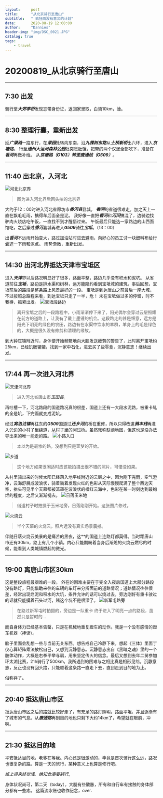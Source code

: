 ```yaml
---
layout:     post
title:      "从北京骑行至唐山"
subtitle:   " 疯狂而没有意义的计划"
date:       2020-08-19 12:00:00
author:     "Dannies"
header-img: "img/DSC_0021.JPG"
catalog: true
tags:
    - travel
---
```

# 20200819_从北京骑行至唐山
***
## 7:30 出发
骑行至***大郊亭桥***发现忘带身份证，返回家里取，白骑10km，淦。
***
## 8:30 整理行囊，重新出发
延***广渠路***一路东行，在***果园***处转向东南，沿***九棵树东路***从***土桥新桥***出六环，进入***京塘路***。
行至***通州大运河森林公园***处突觉肚饿，把带的两个汉堡全部吃下，准备在***香河***再做补给。
从***京塘路（G103）***转至***唐通线（G509）***。
***
## 11:40 出北京，入河北
![河北北京界](/pic/20200819/20200819-1河北北京界.jpg)
>图为进入河北界后回头拍的北京界

大约于12：00时进入河北省廊坊市***香河县***县城。
***香河***的省道很难走，加之天上一直在飘毛毛雨，搞得车后面全是泥。
我好像一直把***香河***和***河间***搞混了，边骑边找驴肉火烧店吃午饭，一直找不到才醒悟过来。
午饭最后只能选一家路边的山西面馆吃，之后穿过***香河***县城再进入***G509***骑往***宝坻***。（13：00）

出***香河***不远雨开始变大，路过加油站时进去避雨，向好心的员工讨一块塑料布给行囊遮一下雨和泥点。
雨势渐微，重新出发。
***
## 14:30 出河北界抵达天津市宝坻区
进入***天津***界以后路况明显好了很多，路面平整，路边几乎没有积水和泥坑。
从省道前往***宝坻***，路边是排水渠和树林，远方能隐约看到宝坻城的建筑。事后回想，宝坻前后的路段是整条路上风景最好的一段。
宝坻是到达唐山之前最后一座大城，不过按照总路程来看，到达宝坻只走了一半，危！
未在宝坻做过多的停留，时不我待，抓紧出发。
![宝坻段路边](/pic/20200819/20200819-2G509宝坻段路边.jpg)
>离开宝坻之后的一段路程中，小雨渐渐停下来了，阳光偶尔会穿过云层照耀在前方的道路上，让我有了戴上墨镜的机会。这段路走的甚是惬意，远方是阳光下明亮的绿色的农田，路边有在水渠中饮水的羊群，羊身上的毛是绿色的，大概是很久没有修剪和清理的缘故。

到大钟庄镇附近时，身体便开始频繁地向大脑发送疲劳的警告了，此时离开宝坻约25km，已经饥肠辘辘，找到一家中石化，进去买了些零食，沉静意志！继续出发。
***
## 17:44 再一次进入河北界
![天津河北界](/pic/20200819/20200819-3天津河北界.jpg)
>进入河北省唐山市***玉田县***。

再吐槽一下，河北路段的国道路况真的很差，国道上还有一大段水泥路，被重卡轧的全是坑，下完雨就变成泥坑。

经过***窝洛沽镇***再往东的***G509***国道过***还乡河***的桥在重修，所以只得改道***鸦丰线***再进入旁边的小村子里绕道，从村子里的河过桥。虽然戏称缺德地图，但这也是没办法导出来的唯一能走的路。
![小路入口](/pic/20200819/20200819-4小路入口.jpg)
>本以为是最惨的路，没想到只是噩梦的开始。

![乡道](/pic/20200819/20200819-5乡道.jpg)
>这个地方如果很闲适时应该能拍摄出很不错的照片，可惜没如果。

从村里骑出来的时候太阳已经落入地平线附近的云层之中，因为刚下完雨，空气澄净，云海舒展成波浪状，骑着骑着发现火红的色彩从天际慢慢爬满了整个西边天空，抬头可见半个天幕都被笼罩在波浪状的橙红云海中，色彩在某一时刻达到最绚烂的程度，之后又渐渐褪去。
![日落玉米地](/pic/20200819/20200819-6日落玉米地.jpg)
>借道村子时拍摄于玉米地旁，日落刚刚开始。这张图片修过。

![火烧云](/pic/20200819/20200819-7火烧云.jpg)
>半个天幕的火烧云。照片远没有真实场景震撼。

伴随日落火烧云美景的是痛苦的黑夜，这**的国道上连路灯都莫得。当时距唐山市还有30km，路上有几个小镇。内心只能期盼着当身后渐熄的火烧云燃尽的时候，能看到人类城镇燃起的微光。
***
## 19:00 离唐山市区30km
这是整段旅程最艰难的一段。
外在的困难主要在于完全入夜后国道上大部分路段没有路灯，只能借助来往的车辆的车灯来分辨面前的道路情况；道路情况往往很差，经常出现烂泥和积水的大坑，条件允许的话可以绕过去，旁边刚好有重卡驶过的话就只能摸着石头过河，赌这个坑不是很深了。
![新军屯路旁](/pic/20200819/20200819-8新军屯路旁.jpg)
>在路过新军屯时拍摄的，旁边是一队重卡
终于进入了明亮一点的路段，虽然只是暂时的…

而自身体力已经基本告罄，只是在机械地重复蹬车的动作。我是一个没有感情的蹬车机器（捧读）。

脑子里面会乱想一些与当前无关东西。想告戒自己冷静下来，想起《三体》里面丁仪心算矩阵乘法放松自己，又想到沉静意志。沉静意志出自《黑暗之魂》里的一个肢体动作，大概是右拳平举与肩，用来坚定传火的信念。最后又想到去年二舅参加环太湖比赛，21h骑行了500km，我所遇到的困难与之相比真是相形见绌。沉静意志，反正也没有回头路，只能顺着这条路一直走下去，直到走到目的地为止。

俗称莽了。
***
## 20:40 抵达唐山市区
抵达唐山市区之后的路就比较好走了，有充足的路灯照明，路面平坦，并且逐渐有了城市的气息。从***唐通路***再到目的地也只剩下大约14km了，希望就在眼前，冲啊。
***
## 21:30 抵达目的地
平安抵达目的地，老爹在等我。内心还是很激动的，毕竟是首次骑行这么远，路况也很复杂的路。算是一天的旅行，某种意义上也算是修行吧。

*纸上得来终觉浅，绝知此事要躬行*。

身体状况尚可，第二天（today），大腿有些酸胀，所有和自行车有接触的身体部分都有一些疼。
这篇流水账也收作纪念，over.
